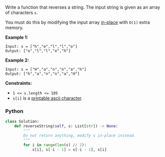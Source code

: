 Write a function that reverses a string. The input string is given as an array of characters  `s`.

You must do this by modifying the input array  [in-place](https://en.wikipedia.org/wiki/In-place_algorithm)  with  `O(1)`  extra memory.

**Example 1:**
```
Input: s = ["h","e","l","l","o"]
Output: ["o","l","l","e","h"]
```

**Example 2:**
```
Input: s = ["H","a","n","n","a","h"]
Output: ["h","a","n","n","a","H"]
```

**Constraints:**
-   `1 <= s.length <= 105`
-   `s[i]`  is a  [printable ascii character](https://en.wikipedia.org/wiki/ASCII#Printable_characters).


### Python
```python
class Solution:
    def reverseString(self, s: List[str]) -> None:
        """
        Do not return anything, modify s in-place instead.
        """
        for i in range(len(s) // 2):
            s[i], s[-i - 1] = s[-i - 1], s[i]
```
